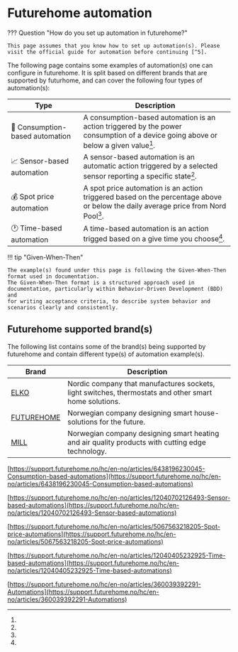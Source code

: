 # Futurehome automation

??? Question "How do you set up automation in futurehome?"
    
    This page assumes that you know how to set up automation(s). Please visit the official guide for automation before continuing [^5].

The following page contains some examples of automation(s) one can configure in futurehome. It is split based on different brands that are supported by
futurhome, and can cover the following four types of automation(s):

| Type                            | Description                                                                                                                        |
|---------------------------------|------------------------------------------------------------------------------------------------------------------------------------|
| 🔄 Consumption-based automation | A consumption-based automation is an action triggered by the power consumption of a device going above or below a given value[^1]. |
| 📈 Sensor-based automation      | A sensor-based automation is an automatic action triggered by a selected sensor reporting a specific state[^2].                    |
| 💰 Spot price automation        | A spot price automation is an action triggered based on the percentage above or below the daily average price from Nord Pool[^3].  |
| 🕐 Time-based automation        | A time-based automation is an action trigged based on a give time you choose[^4].                                                  |

!!! tip "Given-When-Then"

    The example(s) found under this page is following the Given-When-Then format used in documentation. 
    The Given-When-Then format is a structured approach used in documentation, particularly within Behavior-Driven Development (BDD) and 
    for writing acceptance criteria, to describe system behavior and scenarios clearly and consistently.

## Futurehome supported brand(s)

The following list contains some of the brand(s) being supported by futurehome and contain different type(s) of automation example(s).

| Brand                       | Description                                                                                           |
|-----------------------------|-------------------------------------------------------------------------------------------------------|
| [ELKO](elko.md)             | Nordic company that manufactures sockets, light switches, thermostats and other smart home solutions. |
| [FUTUREHOME](futurehome.md) | Norwegian company designing smart house-solutions for the future.                                     |
| [MILL](mill.md)             | Norwegian company designing smart heating and air quality products with cutting edge technology.      |

[^1]:
[https://support.futurehome.no/hc/en-no/articles/6438196230045-Consumption-based-automations](https://support.futurehome.no/hc/en-no/articles/6438196230045-Consumption-based-automations)

[^2]:
[https://support.futurehome.no/hc/en-no/articles/12040702126493-Sensor-based-automations](https://support.futurehome.no/hc/en-no/articles/12040702126493-Sensor-based-automations)

[^3]:
[https://support.futurehome.no/hc/en-no/articles/5067563218205-Spot-price-automations](https://support.futurehome.no/hc/en-no/articles/5067563218205-Spot-price-automations)

[^4]:
[https://support.futurehome.no/hc/en-no/articles/12040405232925-Time-based-automations](https://support.futurehome.no/hc/en-no/articles/12040405232925-Time-based-automations)

[^5]:
[https://support.futurehome.no/hc/en-no/articles/360039392291-Automations](https://support.futurehome.no/hc/en-no/articles/360039392291-Automations)
